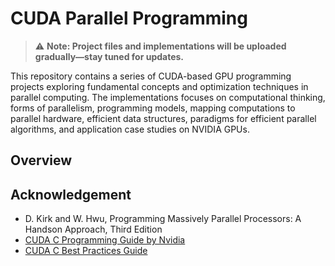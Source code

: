 # CUDA Parallel Programming 

> ⚠️ **Note: Project files and implementations will be uploaded gradually—stay tuned for updates.**


This repository contains a series of CUDA-based GPU programming projects exploring fundamental concepts and optimization techniques in parallel computing. The implementations focuses on computational thinking, forms of parallelism, programming models, mapping computations to parallel hardware, efficient data structures, paradigms for efficient parallel algorithms, and application case studies on NVIDIA GPUs.

## Overview

<!-- - **Vector Addition**  
  Basic parallel implementation of vector addition using CUDA kernels and thread mapping strategies.

- **Naive Matrix Multiplication**  
  A straightforward GPU implementation of matrix multiplication, exploring global memory access patterns.

- **Tiled Matrix Multiplication**  
  Optimized matrix multiplication using shared memory tiling to improve data locality and reduce global memory accesses.

- **3D Convolution**  
  Parallelized 3D convolution algorithm with thread mapping across three spatial dimensions, showcasing memory coordination and kernel optimization.

- **List Reduction**  
  Implementation of parallel reduction using warp-level primitives and hierarchical reduction strategies to compute array reductions efficiently.

- **Histogram Computation**  
  A parallel histogram implementation demonstrating atomic operations, race condition handling, and memory contention mitigation. -->

<!-- ## Technologies

- CUDA
- NVIDIA GPU architecture
- Shared memory, atomic operations, and thread synchronization
- Performance profiling and optimization techniques -->

## Acknowledgement
- D. Kirk and W. Hwu, Programming Massively Parallel Processors: A Hands­on Approach, Third Edition
- [CUDA C Programming Guide by Nvidia](https://docs.nvidia.com/cuda/cuda-c-programming-guide/contents.html)
- [CUDA C Best Practices Guide](https://docs.nvidia.com/cuda/archive/9.0/pdf/CUDA_C_Best_Practices_Guide.pdf)



<!-- ## License

This project is open for educational and reference use. Contributions welcome! -->
